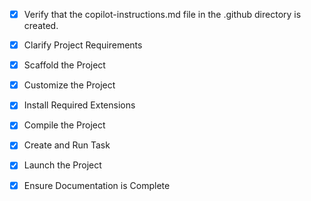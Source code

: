 <!-- Use this file to provide workspace-specific custom instructions to Copilot. For more details, visit https://code.visualstudio.com/docs/copilot/copilot-customization#_use-a-githubcopilotinstructionsmd-file -->
- [x] Verify that the copilot-instructions.md file in the .github directory is created.

- [x] Clarify Project Requirements
	<!-- Python Streamlit project for basketball shot analysis with computer vision -->

- [x] Scaffold the Project
	<!-- Created main app.py, requirements.txt, and README.md files -->

- [x] Customize the Project
	<!-- Implemented comprehensive basketball shot analyzer with MediaPipe, computer vision, and ML features -->

- [x] Install Required Extensions
	<!-- No VS Code extensions needed for this Python project -->

- [x] Compile the Project
	<!-- All Python packages installed successfully -->

- [x] Create and Run Task
	<!-- Created and launched Streamlit application task -->

- [x] Launch the Project
	<!-- Basketball Shot Analyzer is now running on Streamlit -->

- [x] Ensure Documentation is Complete
	<!-- README.md and copilot-instructions.md are complete and current -->
